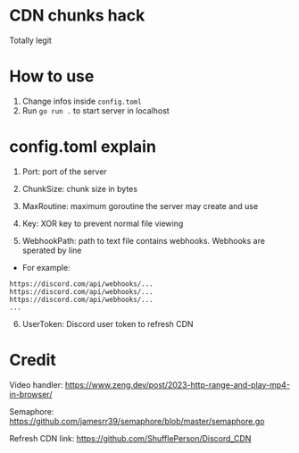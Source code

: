 # CDN chunks hack
Totally legit

# How to use

1. Change infos inside `config.toml`
2. Run `go run .` to start server in localhost

# config.toml explain
1. Port: port of the server

2. ChunkSize: chunk size in bytes

3. MaxRoutine: maximum goroutine the server may create and use

4. Key: XOR key to prevent normal file viewing

5. WebhookPath: path to text file contains webhooks. Webhooks are sperated by line

- For example:

```
https://discord.com/api/webhooks/...
https://discord.com/api/webhooks/...
https://discord.com/api/webhooks/...
...
```

6. UserToken: Discord user token to refresh CDN 

# Credit
Video handler: https://www.zeng.dev/post/2023-http-range-and-play-mp4-in-browser/

Semaphore: https://github.com/jamesrr39/semaphore/blob/master/semaphore.go

Refresh CDN link: https://github.com/ShufflePerson/Discord_CDN
